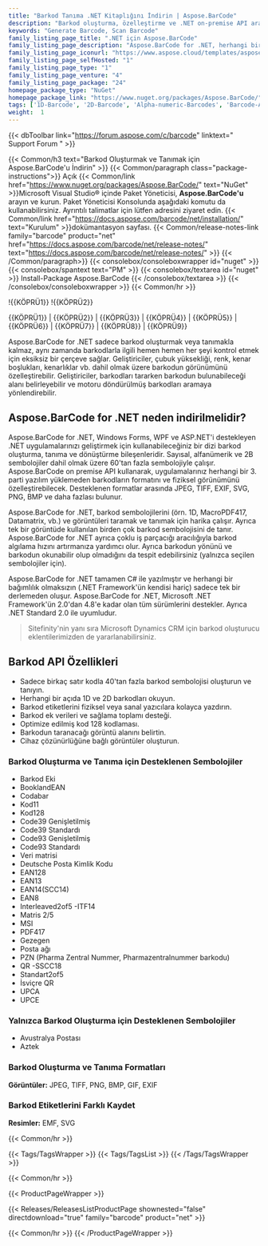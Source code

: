 ```yaml
---
title: "Barkod Tanıma .NET Kitaplığını İndirin | Aspose.BarCode"
description: "Barkod oluşturma, özelleştirme ve .NET on-premise API aracılığıyla tanıma için C# Class Library DLL dosyasını indirin. 1D (Doğrusal), 2D ve Posta barkod sembolojilerini destekler."
keywords: "Generate Barcode, Scan Barcode"
family_listing_page_title: ".NET için Aspose.BarCode"
family_listing_page_description: "Aspose.BarCode for .NET, herhangi bir açıda birden fazla görüntü türünden 1D ve 2D barkodlar oluşturmak ve tanımak için bir dizi barkod API'sidir. Yönetilen C# ile yazılmıştır, böylece geliştiricilerin barkod oluşturma ve tanıma işlevini .NET uygulamalarına kolayca eklemelerine olanak tanır."
family_listing_page_iconurl: "https://www.aspose.cloud/templates/aspose/App_Themes/V3/images/barcode/272x272/aspose_barcode-for-net-min.png"
family_listing_page_selfHosted: "1"
family_listing_page_type: "1"
family_listing_page_venture: "4"
family_listing_page_package: "24"
homepage_package_type: "NuGet"
homepage_package_link: "https://www.nuget.org/packages/Aspose.BarCode/"
tags: ['1D-Barcode', '2D-Barcode', 'Alpha-numeric-Barcodes', 'Barcode-API', 'Barcode-symbologies']
weight:  1
---
```


{{< dbToolbar link="https://forum.aspose.com/c/barcode" linktext=" Support Forum " >}}

{{< Common/h3 text="Barkod Oluşturmak ve Tanımak için Aspose.BarCode'u İndirin"  >}}
{{< Common/paragraph class="package-instructions">}}
Açık
{{< Common/link href="https://www.nuget.org/packages/Aspose.BarCode/" text="NuGet"  >}}Microsoft Visual Studio® içinde Paket Yöneticisi, <b>Aspose.BarCode'u</b> arayın ve kurun. Paket Yöneticisi Konsolunda aşağıdaki komutu da kullanabilirsiniz. Ayrıntılı talimatlar için lütfen adresini ziyaret edin.
{{< Common/link href="https://docs.aspose.com/barcode/net/installation/" text="Kurulum"  >}}dokümantasyon sayfası.
{{< Common/release-notes-link family="barcode" product="net" href="https://docs.aspose.com/barcode/net/release-notes/" text="https://docs.aspose.com/barcode/net/release-notes/"  >}}
{{< /Common/paragraph>}}
{{< consolebox/consoleboxwrapper id="nuget" >}}
       {{< consolebox/spantext text="PM" >}}
       {{< consolebox/textarea id="nuget" >}} Install-Package Aspose.BarCode {{< /consolebox/textarea >}}
{{< /consolebox/consoleboxwrapper >}}
{{< Common/hr >}}

!{{KÖPRÜ1}} !{{KÖPRÜ2}}

{{KÖPRÜ1}} | {{KÖPRÜ2}} | {{KÖPRÜ3}} | {{KÖPRÜ4}} | {{KÖPRÜ5}} | {{KÖPRÜ6}} | {{KÖPRÜ7}} | {{KÖPRÜ8}} | {{KÖPRÜ9}}

Aspose.BarCode for .NET sadece barkod oluşturmak veya tanımakla kalmaz, aynı zamanda barkodlarla ilgili hemen hemen her şeyi kontrol etmek için eksiksiz bir çerçeve sağlar. Geliştiriciler, çubuk yüksekliği, renk, kenar boşlukları, kenarlıklar vb. dahil olmak üzere barkodun görünümünü özelleştirebilir. Geliştiriciler, barkodları tararken barkodun bulunabileceği alanı belirleyebilir ve motoru döndürülmüş barkodları aramaya yönlendirebilir.

## Aspose.BarCode for .NET neden indirilmelidir?

Aspose.BarCode for .NET, Windows Forms, WPF ve ASP.NET'i destekleyen .NET uygulamalarınızı geliştirmek için kullanabileceğiniz bir dizi barkod oluşturma, tanıma ve dönüştürme bileşenleridir. Sayısal, alfanümerik ve 2B sembolojiler dahil olmak üzere 60'tan fazla sembolojiyle çalışır. Aspose.BarCode on premise API kullanarak, uygulamalarınız herhangi bir 3. parti yazılım yüklemeden barkodların formatını ve fiziksel görünümünü özelleştirebilecek. Desteklenen formatlar arasında JPEG, TIFF, EXIF, SVG, PNG, BMP ve daha fazlası bulunur.

Aspose.BarCode for .NET, barkod sembolojilerini (örn. 1D, MacroPDF417, Datamatrix, vb.) ve görüntüleri taramak ve tanımak için harika çalışır. Ayrıca tek bir görüntüde kullanılan birden çok barkod sembolojisini de tanır. Aspose.BarCode for .NET ayrıca çoklu iş parçacığı aracılığıyla barkod algılama hızını artırmanıza yardımcı olur. Ayrıca barkodun yönünü ve barkodun okunabilir olup olmadığını da tespit edebilirsiniz (yalnızca seçilen sembolojiler için).

Aspose.BarCode for .NET tamamen C# ile yazılmıştır ve herhangi bir bağımlılık olmaksızın (.NET Framework'ün kendisi hariç) sadece tek bir derlemeden oluşur. Aspose.BarCode for .NET, Microsoft .NET Framework'ün 2.0'dan 4.8'e kadar olan tüm sürümlerini destekler. Ayrıca .NET Standard 2.0 ile uyumludur.

> Sitefinity'nin yanı sıra Microsoft Dynamics CRM için barkod oluşturucu eklentilerimizden de yararlanabilirsiniz.

## Barkod API Özellikleri

- Sadece birkaç satır kodla 40'tan fazla barkod sembolojisi oluşturun ve tanıyın.
- Herhangi bir açıda 1D ve 2D barkodları okuyun.
- Barkod etiketlerini fiziksel veya sanal yazıcılara kolayca yazdırın.
- Barkod ek verileri ve sağlama toplamı desteği.
- Optimize edilmiş kod 128 kodlaması.
- Barkodun taranacağı görüntü alanını belirtin.
- Cihaz çözünürlüğüne bağlı görüntüler oluşturun.

### Barkod Oluşturma ve Tanıma için Desteklenen Sembolojiler

- Barkod Eki
- BooklandEAN
- Codabar
- Kod11
- Kod128
- Code39 Genişletilmiş
- Code39 Standardı
- Code93 Genişletilmiş
- Code93 Standardı
- Veri matrisi
- Deutsche Posta Kimlik Kodu
- EAN128
- EAN13
- EAN14(SCC14)
- EAN8
- Interleaved2of5
-ITF14
- Matris 2/5
- MSI
- PDF417
- Gezegen
- Posta ağı
- PZN (Pharma Zentral Nummer, Pharmazentralnummer barkodu)
- QR
-SSCC18
- Standart2of5
- İsviçre QR
- UPCA
- UPCE

### Yalnızca Barkod Oluşturma için Desteklenen Sembolojiler

- Avustralya Postası
- Aztek

### Barkod Oluşturma ve Tanıma Formatları

**Görüntüler:** JPEG, TIFF, PNG, BMP, GIF, EXIF

### Barkod Etiketlerini Farklı Kaydet

**Resimler:** EMF, SVG

{{< Common/hr >}}

{{< Tags/TagsWrapper >}}
 {{< Tags/TagsList >}}
{{< /Tags/TagsWrapper >}}

{{< Common/hr >}}

{{< ProductPageWrapper >}}
<!-- ReleasesListProductPage-->
   {{< Releases/ReleasesListProductPage shownested="false"  directdownload="true" family="barcode" product="net" >}}
<!-- /ReleasesListProductPage-->
{{< Common/hr >}}
{{< /ProductPageWrapper >}}

